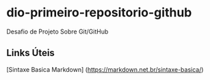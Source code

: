 # dio-primeiro-repositorio-github
Desafio de Projeto Sobre Git/GitHub

## Links Úteis 
[Sintaxe Basica Markdown] (https://markdown.net.br/sintaxe-basica/)
